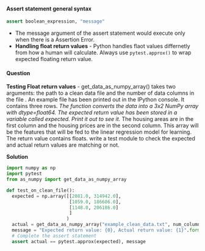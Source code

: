 #### Assert statement general syntax

```py
assert boolean_expression, "message"
```

* The message argument of the assert statement would execute only when there is a Assertion Error.
* **Handling float return values** - Python handles flaot values differnetly from how a human will calculate. Always use `pytest.approx()` to wrap expected floating return value. 

#### Question 
**Testing Float return values** - get_data_as_numpy_array() takes two arguments: the path to a clean data file and the number of data columns in the file . An example file has been printed out in the IPython console. It contains three rows. *The function converts the data into a 3x2 NumPy array with dtype=float64. The expected return value has been stored in a variable called expected. Print it out to see it.* The housing areas are in the first column and the housing prices are in the second column. This array will be the features that will be fed to the linear regression model for learning.
The return value contains floats. write a test module to check the expected and actual return values are matching or not.

**Solution**
```py
import numpy as np
import pytest
from as_numpy import get_data_as_numpy_array

def test_on_clean_file():
  expected = np.array([[2081.0, 314942.0],
                       [1059.0, 186606.0],
  					   [1148.0, 206186.0]
                       ]
                      )
  actual = get_data_as_numpy_array("example_clean_data.txt", num_columns=2)
  message = "Expected return value: {0}, Actual return value: {1}".format(expected, actual)
  # Complete the assert statement
  assert actual == pytest.approx(expected), message
```
